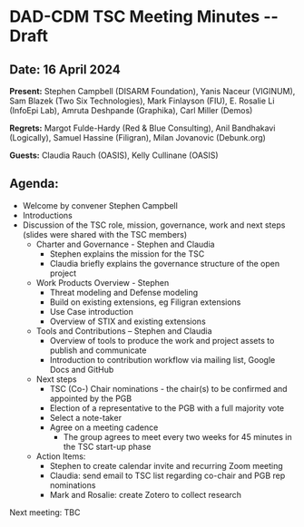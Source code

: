 # DAD-CDM TSC Meeting Minutes -- Draft

## Date: 16 April 2024

**Present:** Stephen Campbell (DISARM Foundation), Yanis Naceur (VIGINUM), Sam Blazek (Two Six Technologies), Mark Finlayson (FIU), E. Rosalie Li (InfoEpi Lab), Amruta Deshpande (Graphika), Carl Miller (Demos)

**Regrets:** Margot Fulde-Hardy (Red & Blue Consulting), Anil Bandhakavi (Logically), Samuel     Hassine (Filigran), Milan Jovanovic (Debunk.org)

**Guests:** Claudia Rauch (OASIS), Kelly Cullinane (OASIS)


## Agenda:
* Welcome by convener Stephen Campbell
* Introductions
* Discussion of the TSC role, mission, governance, work and next steps (slides were shared with the TSC members)
  * Charter and Governance - Stephen and Claudia
    * Stephen explains the mission for the TSC
    * Claudia briefly explains the governance structure of the open project 
  * Work Products Overview - Stephen
    * Threat modeling and Defense modeling
    * Build on existing extensions, eg Filigran extensions
    * Use Case introduction
    * Overview of STIX and existing extensions
  * Tools and Contributions – Stephen and Claudia
    * Overview of tools to produce the work and project assets to publish and communicate
    * Introduction to contribution workflow via mailing list, Google Docs and GitHub
  * Next steps
    * TSC (Co-) Chair nominations - the chair(s) to be confirmed and appointed by the PGB
    * Election of a representative to the PGB with a full majority vote
    * Select a note-taker
    * Agree on a meeting cadence
      * The group agrees to meet every two weeks for 45 minutes in the TSC start-up phase
  * Action Items:
    * Stephen to create calendar invite and recurring Zoom meeting
    * Claudia: send email to TSC list regarding co-chair and PGB rep nominations
    * Mark and Rosalie: create Zotero to collect research

Next meeting: TBC

